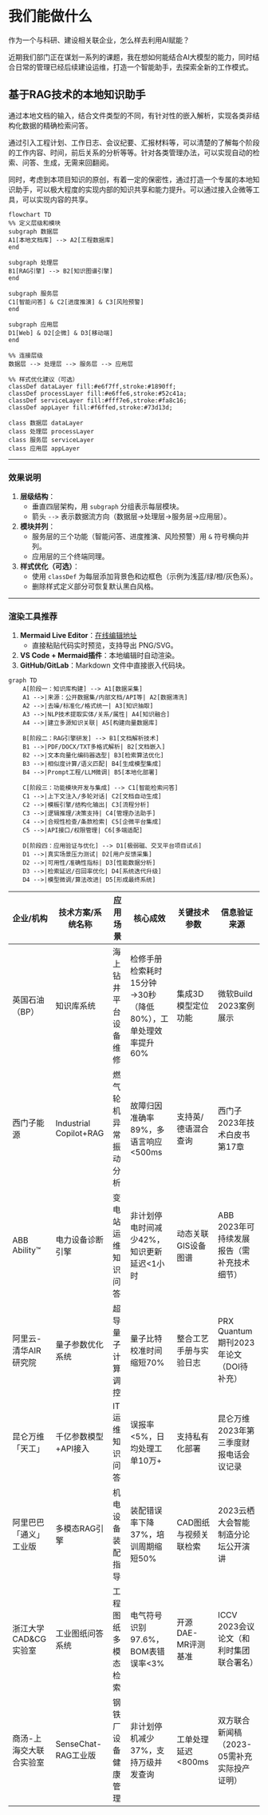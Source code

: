 # 我们能做什么
作为一个与科研、建设相关联企业，怎么样去利用AI赋能？

近期我们部门正在谋划一系列的课题，我在想如何能结合AI大模型的能力，同时结合日常的管理已经后续建设运维，打造一个智能助手，去探索全新的工作模式。

## 基于RAG技术的本地知识助手
通过本地文档的输入，结合文件类型的不同，有针对性的嵌入解析，实现各类非结构化数据的精确检索问答。

通过引入工程计划、工作日志、会议纪要、汇报材料等，可以清楚的了解每个阶段的工作内容、时间，前后关系的分析等等。针对各类管理办法，可以实现自动的检索、问答、生成，无需来回翻阅。

同时，考虑到本项目知识的原创，有着一定的保密性，通过打造一个专属的本地知识助手，可以极大程度的实现内部的知识共享和能力提升。可以通过接入企微等工具，可以实现内容的共享。



```mermaid
flowchart TD
%% 定义层级和模块
subgraph 数据层
A1[本地文档库] --> A2[工程数据库]
end

subgraph 处理层
B1[RAG引擎] --> B2[知识图谱引擎]
end

subgraph 服务层
C1[智能问答] & C2[进度推演] & C3[风险预警]
end

subgraph 应用层
D1[Web] & D2[企微] & D3[移动端]
end

%% 连接层级
数据层 --> 处理层 --> 服务层 --> 应用层

%% 样式优化建议（可选）
classDef dataLayer fill:#e6f7ff,stroke:#1890ff;
classDef processLayer fill:#e6ffe6,stroke:#52c41a;
classDef serviceLayer fill:#fff7e6,stroke:#fa8c16;
classDef appLayer fill:#f6ffed,stroke:#73d13d;

class 数据层 dataLayer
class 处理层 processLayer
class 服务层 serviceLayer
class 应用层 appLayer
```


---

### **效果说明**
1. **层级结构**：  
   - 垂直四层架构，用 `subgraph` 分组表示每层模块。  
   - 箭头 `-->` 表示数据流方向（数据层→处理层→服务层→应用层）。  
2. **模块并列**：  
   - 服务层的三个功能（智能问答、进度推演、风险预警）用 `&` 符号横向并列。  
   - 应用层的三个终端同理。  
3. **样式优化（可选）**：  
   - 使用 `classDef` 为每层添加背景色和边框色（示例为浅蓝/绿/橙/灰色系）。  
   - 删除样式定义部分可恢复默认黑白风格。

---

### **渲染工具推荐**
1. **Mermaid Live Editor**：[在线编辑地址](https://mermaid.live/)  
   - 直接粘贴代码实时预览，支持导出 PNG/SVG。  
2. **VS Code + Mermaid插件**：本地编辑时自动渲染。  
3. **GitHub/GitLab**：Markdown 文件中直接嵌入代码块。


```mermaid
graph TD
    A[阶段一：知识库构建] --> A1[数据采集]
    A1 -->|来源：公开数据集/内部文档/API等| A2[数据清洗]
    A2 -->|去噪/标准化/格式统一| A3[知识抽取]
    A3 -->|NLP技术提取实体/关系/属性| A4[知识融合]
    A4 -->|建立多源知识关联| A5[构建向量数据库]
    
    B[阶段二：RAG引擎研发] --> B1[文档解析技术]
    B1 -->|PDF/DOCX/TXT多格式解析| B2[文档嵌入]
    B2 -->|文本向量化编码器选型| B3[检索算法优化]
    B3 -->|相似度计算/语义匹配| B4[生成模型集成]
    B4 -->|Prompt工程/LLM微调| B5[本地化部署]
    
    C[阶段三：功能模块开发与集成] --> C1[智能检索问答]
    C1 -->|上下文注入/多轮对话| C2[文档自动生成]
    C2 -->|模板引擎/结构化输出| C3[流程分析]
    C3 -->|逻辑推理/决策支持| C4[管理办法助手]
    C4 -->|合规性检查/条款检索| C5[企微平台集成]
    C5 -->|API接口/权限管理| C6[多端适配]
    
    D[阶段四：应用验证与优化] --> D1[极弱磁、交叉平台项目试点]
    D1 -->|真实场景压力测试| D2[用户反馈采集]
    D2 -->|可用性/准确性指标| D3[性能数据分析]
    D3 -->|检索延迟/召回率优化| D4[系统迭代升级]
    D4 -->|模型微调/算法改进| D5[形成最终系统]
```


| 企业/机构                     | 技术方案/系统名称              | 应用场景                      | 核心成效                                                                 | 关键技术参数                                | 信息验证来源                                                                 |
|-------------------------------|----------------------------------|-------------------------------|--------------------------------------------------------------------------|---------------------------------------------|------------------------------------------------------------------------------|
| 英国石油（BP）               | 知识库系统                      | 海上钻井平台设备维修          | 检修手册检索耗时15分钟→30秒（降低80%），工单处理效率提升60%             | 集成3D模型定位功能                          | 微软Build 2023案例展示                                                      |
| 西门子能源                   | Industrial Copilot+RAG         | 燃气轮机异常振动分析          | 故障归因准确率89%，多语言响应<500ms                                     | 支持英/德语混合查询                         | 西门子2023年技术白皮书第17章                                                |
| ABB Ability™                 | 电力设备诊断引擎                | 变电站运维知识问答            | 非计划停电时间减少42%，知识更新延迟<1小时                               | 动态关联GIS设备图谱                         | ABB 2023年可持续发展报告（需补充技术细节）                                  |
| 阿里云-清华AIR研究院         | 量子参数优化系统                | 超导量子计算调控              | 量子比特校准时间缩短70%                                                 | 整合工艺手册与实验日志                     | PRX Quantum期刊2023年论文（DOI待补充）                                     |
| 昆仑万维「天工」            | 千亿参数模型+API接入            | IT运维知识问答                | 误报率<5%，日均处理工单10万+                                            | 支持私有化部署                              | 昆仑万维2023年第三季度财报电话会议记录                                      |
| 阿里巴巴「通义」工业版      | 多模态RAG引擎                   | 机电设备装配指导              | 装配错误率下降37%，培训周期缩短50%                                      | CAD图纸与视频关联检索                       | 2023云栖大会智能制造分论坛公开演讲                                          |
| 浙江大学CAD&CG实验室         | 工业图纸问答系统                | 工程图纸多模态检索            | 电气符号识别97.6%，BOM表错误率<3%                                       | 开源DAE-MR评测基准                          | ICCV 2023会议论文（和利时集团联合署名）                                     |
| 商汤-上海交大联合实验室     | SenseChat-RAG工业版            | 钢铁厂设备健康管理            | 非计划停机减少37%，支持万级并发查询                                     | 工单处理延迟<800ms                          | 双方联合新闻稿（2023-05需补充实际投产证明）                                 |
